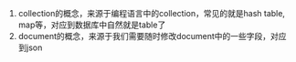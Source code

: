 

1. collection的概念，来源于编程语言中的collection，常见的就是hash table, map等，对应到数据库中自然就是table了
2. document的概念，来源于我们需要随时修改document中的一些字段，对应到json